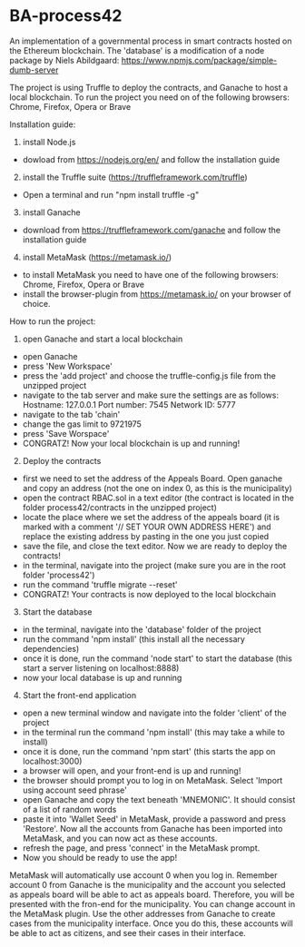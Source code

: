 # BA-process42

An implementation of a governmental process in smart contracts hosted on the Ethereum blockchain.
The 'database' is a modification of a node package by Niels Abildgaard: https://www.npmjs.com/package/simple-dumb-server

The project is using Truffle to deploy the contracts, and Ganache to host a local blockchain.
To run the project you need on of the following browsers: Chrome, Firefox, Opera or Brave

Installation guide:

1. install Node.js

- dowload from https://nodejs.org/en/ and follow the installation guide

2. install the Truffle suite (https://truffleframework.com/truffle)

- Open a terminal and run "npm install truffle -g"

3. install Ganache

- download from https://truffleframework.com/ganache and follow the installation guide

4. install MetaMask (https://metamask.io/)

- to install MetaMask you need to have one of the following browsers: Chrome, Firefox, Opera or Brave
- install the browser-plugin from https://metamask.io/ on your browser of choice.



How to run the project:

1. open Ganache and start a local blockchain

- open Ganache
- press 'New Workspace'
- press the 'add project' and choose the truffle-config.js file from the unzipped project
- navigate to the tab server and make sure the settings are as follows:
  Hostname: 127.0.0.1
  Port number: 7545
  Network ID: 5777
- navigate to the tab 'chain'
- change the gas limit to 9721975
- press 'Save Worspace'
- CONGRATZ! Now your local blockchain is up and running!

2. Deploy the contracts

- first we need to set the address of the Appeals Board. Open ganache and copy an address (not the one on index 0, as this is the municipality)
- open the contract RBAC.sol in a text editor (the contract is located in the folder process42/contracts in the unzipped project)
- locate the place where we set the address of the appeals board (it is marked with a comment '// SET YOUR OWN ADDRESS HERE') and replace the existing address by pasting in the one you just copied
- save the file, and close the text editor. Now we are ready to deploy the contracts!
- in the terminal, navigate into the project (make sure you are in the root folder 'process42')
- run the command 'truffle migrate --reset'
- CONGRATZ! Your contracts is now deployed to the local blockchain

3. Start the database

- in the terminal, navigate into the 'database' folder of the project
- run the command 'npm install' (this install all the necessary dependencies)
- once it is done, run the command 'node start' to start the database (this start a server listening on localhost:8888)
- now your local database is up and running

4. Start the front-end application

- open a new terminal window and navigate into the folder 'client' of the project
- in the terminal run the command 'npm install' (this may take a while to install)
- once it is done, run the command 'npm start' (this starts the app on localhost:3000)
- a browser will open, and your front-end is up and running!
- the browser should prompt you to log in on MetaMask. Select 'Import using account seed phrase'
- open Ganache and copy the text beneath 'MNEMONIC'. It should consist of a list of random words
- paste it into 'Wallet Seed' in MetaMask, provide a password and press 'Restore'. Now all the accounts from Ganache has been imported into MetaMask, and you can now act as these accounts.
- refresh the page, and press 'connect' in the MetaMask prompt.
- Now you should be ready to use the app!

MetaMask will automatically use account 0 when you log in. Remember account 0 from Ganache is the municipality and the account you selected as appeals board will be able to act as appeals board. Therefore, you will be presented with the fron-end for the municipality. You can change account in the MetaMask plugin. Use the other addresses from Ganache to create cases from the municipality interface. Once you do this, these accounts will be able to act as citizens, and see their cases in their interface.
